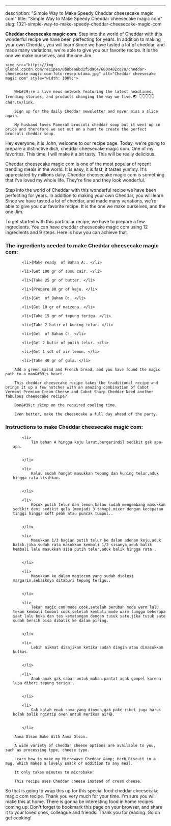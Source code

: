 ---
description: "Simple Way to Make Speedy Cheddar cheesecake magic com"
title: "Simple Way to Make Speedy Cheddar cheesecake magic com"
slug: 1321-simple-way-to-make-speedy-cheddar-cheesecake-magic-com

<p>
	<strong>Cheddar cheesecake magic com</strong>. 
	Step into the world of Cheddar with this wonderful recipe we have been perfecting for years. In addition to making your own Cheddar, you will learn Since we have tasted a lot of cheddar, and made many variations, we&#39;re able to give you our favorite recipe. It is the one we make ourselves, and the one Jim.
</p>
<p>
	
	<img src="https://img-global.cpcdn.com/recipes/8b8bea6bd1f5d904/680x482cq70/cheddar-cheesecake-magic-com-foto-resep-utama.jpg" alt="Cheddar cheesecake magic com" style="width: 100%;">
	
	
		We&#39;re a live news network featuring the latest headlines, trending stories, and products changing the way we live.🌏 👇👇👇👇👇 chdr.tv/link.
	
		Sign up for the daily Cheddar newsletter and never miss a slice again.
	
		My husband loves Panera® broccoli cheddar soup but it went up in price and therefore we set out on a hunt to create the perfect broccoli cheddar soup.
	
</p>
<p>
	Hey everyone, it is John, welcome to our recipe page. Today, we're going to prepare a distinctive dish, cheddar cheesecake magic com. One of my favorites. This time, I will make it a bit tasty. This will be really delicious.
</p>
	
<p>
	Cheddar cheesecake magic com is one of the most popular of recent trending meals in the world. It is easy, it is fast, it tastes yummy. It's appreciated by millions daily. Cheddar cheesecake magic com is something that I've loved my whole life. They're fine and they look wonderful.
</p>
<p>
	Step into the world of Cheddar with this wonderful recipe we have been perfecting for years. In addition to making your own Cheddar, you will learn Since we have tasted a lot of cheddar, and made many variations, we&#39;re able to give you our favorite recipe. It is the one we make ourselves, and the one Jim.
</p>

<p>
To get started with this particular recipe, we have to prepare a few ingredients. You can have cheddar cheesecake magic com using 12 ingredients and 9 steps. Here is how you can achieve that.
</p>

<h3>The ingredients needed to make Cheddar cheesecake magic com:</h3>

<ol>
	
		<li>{Make ready  of Bahan A:. </li>
	
		<li>{Get 100 gr of susu cair. </li>
	
		<li>{Take 25 gr of butter. </li>
	
		<li>{Prepare 80 gr of keju. </li>
	
		<li>{Get  of Bahan B:. </li>
	
		<li>{Get 10 gr of maizena. </li>
	
		<li>{Take 15 gr of tepung terigu. </li>
	
		<li>{Take 2 butir of kuning telur. </li>
	
		<li>{Get  of Bahan C:. </li>
	
		<li>{Get 2 butir of putih telur. </li>
	
		<li>{Get 1 sdt of air lemon. </li>
	
		<li>{Take 40 gr of gula. </li>
	
</ol>
<p>
	
		Add a green salad and French bread, and you have found the magic path to a man&#39;s heart.
	
		This cheddar cheesecake recipe takes the traditional recipe and brings it up a few notches with an amazing combination of Cabot Vermont Premium Cream Cheese and Cabot Sharp Cheddar Need another fabulous cheesecake recipe?
	
		Don&#39;t skimp on the required cooling time.
	
		Even better, make the cheesecake a full day ahead of the party.
	
</p>

<h3>Instructions to make Cheddar cheesecake magic com:</h3>

<ol>
	
		<li>
			Tim bahan A hingga keju larut,bergerindil sedikit gak apa-apa.
			
			
		</li>
	
		<li>
			Kalau sudah hangat masukkan tepung dan kuning telur,aduk hingga rata.sisihkan.
			
			
		</li>
	
		<li>
			Kocok putih telur dan lemon,kalau sudah mengembang masukkan sedikit demi sedikit gula (menjadi 3 tahap).mixer dengan kecepatan tinggi hingga soft peak atau puncak tumpul..
			
			
		</li>
	
		<li>
			Masukkan 1/3 bagian putih telur ke dalam adonan keju,aduk balik.jika sudah rata masukkan kembali 1/2 sisanya,aduk balik kembali lalu masukkan sisa putih telur,aduk balik hingga rata..
			
			
		</li>
	
		<li>
			Masukkan ke dalam magiccom yang sudah diolesi margarin,sebaiknya ditaburi tepung terigu..
			
			
		</li>
	
		<li>
			Tekan magic com mode cook,setelah berubah mode warm lalu tekan kembali tombol cook,setelah kembali mode warm tunggu beberapa saat lalu buka dan tes kematangan dengan tusuk sate,jika tusuk sate sudah bersih bisa dibalik ke dalam piring.
			
			
		</li>
	
		<li>
			Lebih nikmat disajikan ketika sudah dingin atau dimasukkan kulkas.
			
			
		</li>
	
		<li>
			Anak-anak gak sabar untuk makan.pantat agak gompel karena lupa diberi tepung terigu..
			
			
		</li>
	
		<li>
			Gak kalah enak sama yang dioven,gak pake ribet juga harus bolak balik ngintip oven untuk meriksa air😄.
			
			
		</li>
	
</ol>

<p>
	
		Anna Olson Bake With Anna Olson.
	
		A wide variety of cheddar cheese options are available to you, such as processing type, cheese type.
	
		Learn how to make my Microwave Cheddar &amp; Herb Biscuit in a mug, which makes a lovely snack or addition to any meal.
	
		It only takes minutes to microbake!
	
		This recipe uses Cheddar cheese instead of cream cheese.
	
</p>

<p>
	So that is going to wrap this up for this special food cheddar cheesecake magic com recipe. Thank you very much for your time. I'm sure you will make this at home. There is gonna be interesting food in home recipes coming up. Don't forget to bookmark this page on your browser, and share it to your loved ones, colleague and friends. Thank you for reading. Go on get cooking!
</p>
